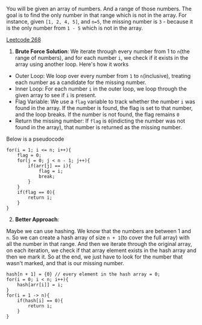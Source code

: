 
You will be given an array of numbers. And a range of those numbers. The goal is to find the only number in that range which is not in the array. For instance, given `[1, 2, 4, 5]`, and `n=5`, the missing number is `3` - because it is the only number from `1 - 5` which is not in the array.

[Leetcode 268](https://leetcode.com/problems/missing-number/description/)

1. **Brute Force Solution**: We iterate through every number from 1 to `n`(the range of numbers), and for each number `i`, we check if it exists in the array using another loop.  Here's how it works

* Outer Loop: We loop over every number from `1` to `n`(inclusive), treating each number as a candidate for the missing number.
* Inner Loop: For each number `i` in the outer loop, we loop through the given array to see if `i` is present.
* Flag Variable: We use a `flag` variable to track whether the number `i` was found in the array. If the number is found, the flag is set to that number, and the loop breaks. If the number is not found, the flag remains `0`
* Return the missing number: If `flag` is `0`(indicting the number was not found in the array), that number is returned as the missing number.

Below is a pseudocode

```pseudocode
for(i = 1; i <= n; i++){
	flag = 0;
	for(j = 0; j < n - 1; j++){
		if(arr[j] == i){
			flag = i;
			break;
		}
	}
	if(flag == 0){
		return i;
	}
}
```

2. **Better Approach**: 

Maybe we can use hashing. We know that the numbers are between 1 and `n`. So we can create a hash array of size `n + 1`(to cover the full array) with all the number in that range. And then we iterate through the original array, on each iteration, we check if that array element exists in the hash array and then we mark it. So at the end, we just have to look for the number that wasn't marked, and that is our missing number.

```pseudocode
hash[n + 1] = {0} // every element in the hash array = 0;
for(i = 0; i < n; i++){
	hash[arr[i]] = i;
}
for(i = 1 -> n){
	if(hash[i] == 0){
		return i;
	}
}
```